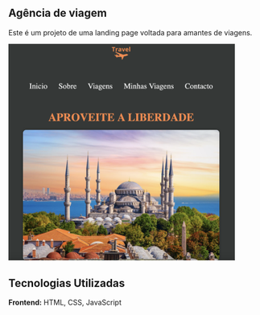 ## Agência de viagem

Este é um projeto de uma landing page voltada para amantes de viagens.

<img width="450" src="imagem/landing-page.png">

## Tecnologias Utilizadas

<b>Frontend:</b> HTML, CSS, JavaScript
